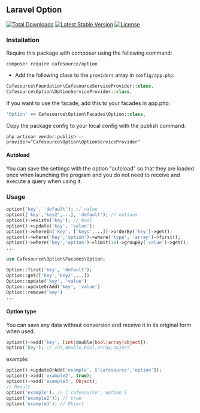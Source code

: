 ## Laravel Option

<p>
<a href="https://packagist.org/packages/cafesource/option"><img src="https://img.shields.io/packagist/dt/cafesource/option" alt="Total Downloads"></a>
<a href="https://packagist.org/packages/cafesource/option"><img src="https://img.shields.io/packagist/v/cafesource/option" alt="Latest Stable Version"></a>
<a href="https://packagist.org/packages/laravel/framework"><img src="https://img.shields.io/packagist/l/cafesource/option" alt="License"></a>
</p>

### Installation

Require this package with composer using the following command:

```shell
composer require cafesource/option
```

- Add the following class to the `providers` array in `config/app.php`:

```php
Cafesource\Foundation\CafesourceServiceProvider::class,
Cafesource\Option\OptionServiceProvider::class,
```

If you want to use the facade, add this to your facades in app.php:

```php
'Option' => Cafesource\Option\Facades\Option::class,
```

Copy the package config to your local config with the publish command:

```shell
php artisan vendor:publish --provider="Cafesource\Option\OptionServiceProvider"
```

#### Autoload

You can save the settings with the option "autoload" so that they are loaded once when launching the program and you do
not need to receive and execute a query when using it.

### Usage

```php
option('key', 'default'); // value
option(['key','key2',...], 'default'); // options
option()->exists('key'); // bool
option()->update('key', 'value');
option()->whereIn('key', ['keys',...])->orderBy('key')->get();
option()->where('key','option')->where('type', 'array')->first();
option()->where('key','option')->limit(10)->groupBy('value')->get();
...
```

```php
use Cafesource\Option\Facades\Option;

Option::first('key', 'default');
Option::get(['key','key2',...])
Option::update('key', 'value')
Option::updateOrAdd('key', 'value')
Option::remove('key')
...
```

#### Option type

You can save any data without conversion and receive it in its original form when used.

```php
option()->add('key', [int|double|bool|array|object]);
optino('key'); // int,double,bool,array,object
```

example:

```php
option()->updateOrAdd('example', ['cafesource','option']);
option()->add('example2', true);
option()->add('example3', Object);
// Result 
option('example'); // ['cafesource','option']
option('example2')); // true
option('example3'); // Object
```